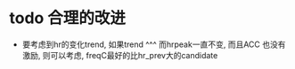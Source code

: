 # todo 合理的改进
- 要考虑到hr的变化trend, 如果trend ^^^ 而hrpeak一直不变, 而且ACC
也没有激励, 则可以考虑, freqC最好的比hr_prev大的candidate



